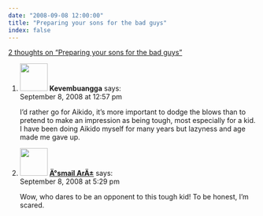 ```yaml
---
date: "2008-09-08 12:00:00"
title: "Preparing your sons for the bad guys"
index: false
---
```


[2 thoughts on &ldquo;Preparing your sons for the bad guys&rdquo;](/lemire/blog/2008/09-08-preparing-your-sons-for-the-bad-guys)

<ol class="comment-list">
<li id="comment-50139" class="comment even thread-even depth-1">
<div class="comment-author vcard">
<img alt src="https://secure.gravatar.com/avatar/988ac6d9ab01c62c26ca83981a0e5e9a?s=56&#038;d=mm&#038;r=g" srcset="https://secure.gravatar.com/avatar/988ac6d9ab01c62c26ca83981a0e5e9a?s=112&#038;d=mm&#038;r=g 2x" class="avatar avatar-56 photo" height="56" width="56" decoding="async" /> <b class="fn">Kevembuangga</b> <span class="says">says:</span> </div>
<div class="comment-metadata"><time datetime="2008-09-08T12:57:10+00:00">September 8, 2008 at 12:57 pm</time></a> </div>
<div class="comment-content">
<p>I&rsquo;d rather go for Aikido, it&rsquo;s more important to dodge the blows than to pretend to make an impression as being tough, most especially for a kid.<br/>
I have been doing Aikido myself for many years but lazyness and age made me gave up.</p>
</div>
</li>
<li id="comment-50140" class="comment odd alt thread-odd thread-alt depth-1">
<div class="comment-author vcard">
<img alt src="https://secure.gravatar.com/avatar/63599379c65924f2bdb805743119520f?s=56&#038;d=mm&#038;r=g" srcset="https://secure.gravatar.com/avatar/63599379c65924f2bdb805743119520f?s=112&#038;d=mm&#038;r=g 2x" class="avatar avatar-56 photo" height="56" width="56" decoding="async" /> <b class="fn"><a href="http://ismailari.com" class="url" rel="ugc external nofollow">Ä°smail ArÄ±</a></b> <span class="says">says:</span> </div>
<div class="comment-metadata"><time datetime="2008-09-08T17:29:54+00:00">September 8, 2008 at 5:29 pm</time></a> </div>
<div class="comment-content">
<p>Wow, who dares to be an opponent to this tough kid! To be honest, I&rsquo;m scared.</p>
</div>
</li>
</ol>
